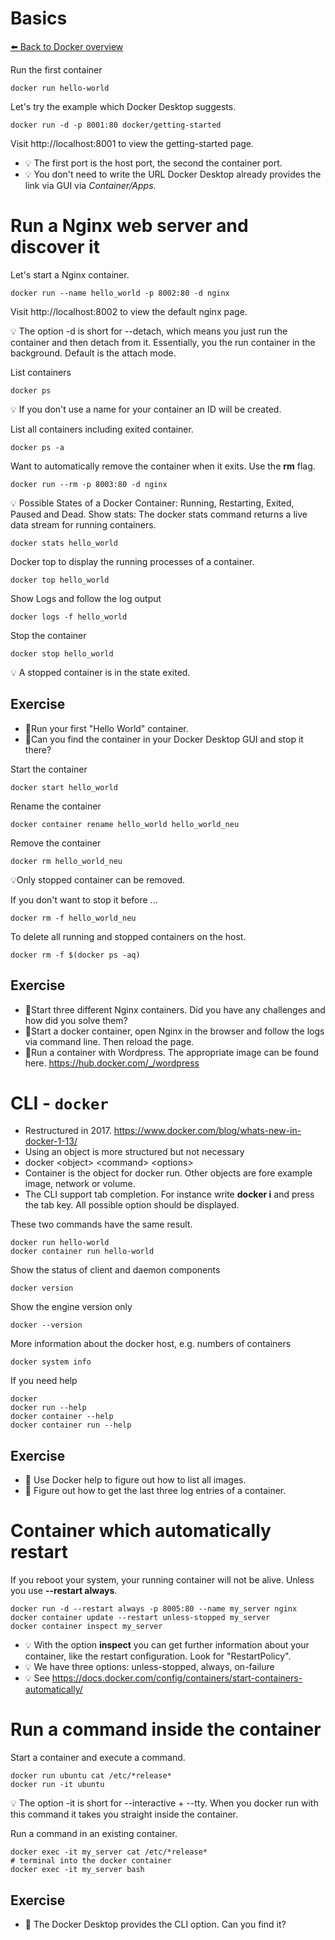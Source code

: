 # Basics
[⬅️ Back to Docker overview](docker.md)

Run the first container
```
docker run hello-world
```

Let's try the example which Docker Desktop suggests.
```
docker run -d -p 8001:80 docker/getting-started
 ```
Visit http://localhost:8001 to view the getting-started page.

 * 💡 The first port is the host port, the second the container port. 
 * 💡 You don't need to write the URL Docker Desktop already provides the link via GUI via *Container/Apps*. 

# Run a Nginx web server and discover it
Let's start a Nginx container. 
```
docker run --name hello_world -p 8002:80 -d nginx
```
Visit http://localhost:8002 to view the default nginx page. 

💡 The option -d is short for --detach, which means you just run the container and then detach from it. Essentially, you the run container in the background. Default is the attach mode.

List containers
```
docker ps
```
💡 If you don't use a name for your container an ID will be created.

List all containers including exited container. 
```
docker ps -a
```
Want to automatically remove the container when it exits. Use the **rm** flag.
```
docker run --rm -p 8003:80 -d nginx
```

💡 Possible States of a Docker Container: Running, Restarting, Exited, Paused and Dead.
Show stats: The docker stats command returns a live data stream for running containers. 
```
docker stats hello_world
```
Docker top to display the running processes of a container.
```
docker top hello_world 
```
Show Logs and follow the log output
```
docker logs -f hello_world
```
Stop the container
```
docker stop hello_world
```
💡 A stopped container is in the state exited.


## Exercise
* 📝Run your first "Hello World" container.
* 📝Can you find the container in your Docker Desktop GUI and stop it there?


Start the container
``` 
docker start hello_world
```
Rename the container
```  
docker container rename hello_world hello_world_neu
```
Remove the container
```  
docker rm hello_world_neu
```
💡Only stopped container can be removed.

If you don't want to stop it before ...
```  
docker rm -f hello_world_neu
```

To delete all running and stopped containers on the host. 
```  
docker rm -f $(docker ps -aq)
```  
## Exercise
* 📝Start three different Nginx containers. Did you have any challenges and how did you solve them?
* 📝Start a docker container, open Nginx in the browser and follow the logs via command line. Then reload the page.
* 📝Run a container with Wordpress. The appropriate image can be found here. https://hub.docker.com/_/wordpress


# CLI - `docker`
* Restructured in 2017. https://www.docker.com/blog/whats-new-in-docker-1-13/
* Using an object is more structured but not necessary
* docker \<object> \<command> \<options>
* Container is the object for docker run. Other objects are fore example image, network or volume.
* The CLI support tab completion. For instance write **docker i** and press the tab key. All possible option should be displayed.  

These two commands have the same result.
``` 
docker run hello-world
docker container run hello-world
``` 
Show the status of client and daemon components
``` 
docker version
```
Show the engine version only
``` 
docker --version 
``` 
More information about the docker host, e.g. numbers of containers
``` 
docker system info
```
If you need help
``` 
docker 
docker run --help
docker container --help
docker container run --help
```

## Exercise
* 📝 Use Docker help to figure out how to list all images.
* 📝 Figure out how to get the last three log entries of a container. 

# Container which automatically restart
If you reboot your system, your running container will not be alive. Unless you use **--restart always**. 
```
docker run -d --restart always -p 8005:80 --name my_server nginx
docker container update --restart unless-stopped my_server
docker container inspect my_server
```
* 💡 With the option **inspect** you can get further information about your container, like the restart configuration. Look for "RestartPolicy". 
* 💡 We have three options: unless-stopped, always, on-failure
* 💡 See https://docs.docker.com/config/containers/start-containers-automatically/


# Run a command inside the container
Start a container and execute a command.
``` 
docker run ubuntu cat /etc/*release*
docker run -it ubuntu
``` 
💡 The option -it is short for --interactive + --tty. When you docker run with this command it takes you straight inside the container.

Run a command in an existing container. 
``` 
docker exec -it my_server cat /etc/*release*
# terminal into the docker container
docker exec -it my_server bash
``` 
## Exercise
* 📝 The Docker Desktop provides the CLI option. Can you find it?
